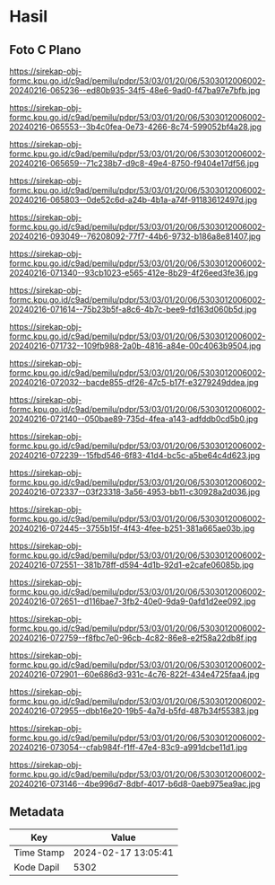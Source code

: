 # Hasil

## Foto C Plano

https://sirekap-obj-formc.kpu.go.id/c9ad/pemilu/pdpr/53/03/01/20/06/5303012006002-20240216-065236--ed80b935-34f5-48e6-9ad0-f47ba97e7bfb.jpg

https://sirekap-obj-formc.kpu.go.id/c9ad/pemilu/pdpr/53/03/01/20/06/5303012006002-20240216-065553--3b4c0fea-0e73-4266-8c74-599052bf4a28.jpg

https://sirekap-obj-formc.kpu.go.id/c9ad/pemilu/pdpr/53/03/01/20/06/5303012006002-20240216-065659--71c238b7-d9c8-49e4-8750-f9404e17df56.jpg

https://sirekap-obj-formc.kpu.go.id/c9ad/pemilu/pdpr/53/03/01/20/06/5303012006002-20240216-065803--0de52c6d-a24b-4b1a-a74f-91183612497d.jpg

https://sirekap-obj-formc.kpu.go.id/c9ad/pemilu/pdpr/53/03/01/20/06/5303012006002-20240216-093049--76208092-77f7-44b6-9732-b186a8e81407.jpg

https://sirekap-obj-formc.kpu.go.id/c9ad/pemilu/pdpr/53/03/01/20/06/5303012006002-20240216-071340--93cb1023-e565-412e-8b29-4f26eed3fe36.jpg

https://sirekap-obj-formc.kpu.go.id/c9ad/pemilu/pdpr/53/03/01/20/06/5303012006002-20240216-071614--75b23b5f-a8c6-4b7c-bee9-fd163d060b5d.jpg

https://sirekap-obj-formc.kpu.go.id/c9ad/pemilu/pdpr/53/03/01/20/06/5303012006002-20240216-071732--109fb988-2a0b-4816-a84e-00c4063b9504.jpg

https://sirekap-obj-formc.kpu.go.id/c9ad/pemilu/pdpr/53/03/01/20/06/5303012006002-20240216-072032--bacde855-df26-47c5-b17f-e3279249ddea.jpg

https://sirekap-obj-formc.kpu.go.id/c9ad/pemilu/pdpr/53/03/01/20/06/5303012006002-20240216-072140--050bae89-735d-4fea-a143-adfddb0cd5b0.jpg

https://sirekap-obj-formc.kpu.go.id/c9ad/pemilu/pdpr/53/03/01/20/06/5303012006002-20240216-072239--15fbd546-6f83-41d4-bc5c-a5be64c4d623.jpg

https://sirekap-obj-formc.kpu.go.id/c9ad/pemilu/pdpr/53/03/01/20/06/5303012006002-20240216-072337--03f23318-3a56-4953-bb11-c30928a2d036.jpg

https://sirekap-obj-formc.kpu.go.id/c9ad/pemilu/pdpr/53/03/01/20/06/5303012006002-20240216-072445--3755b15f-4f43-4fee-b251-381a665ae03b.jpg

https://sirekap-obj-formc.kpu.go.id/c9ad/pemilu/pdpr/53/03/01/20/06/5303012006002-20240216-072551--381b78ff-d594-4d1b-92d1-e2cafe06085b.jpg

https://sirekap-obj-formc.kpu.go.id/c9ad/pemilu/pdpr/53/03/01/20/06/5303012006002-20240216-072651--d116bae7-3fb2-40e0-9da9-0afd1d2ee092.jpg

https://sirekap-obj-formc.kpu.go.id/c9ad/pemilu/pdpr/53/03/01/20/06/5303012006002-20240216-072759--f8fbc7e0-96cb-4c82-86e8-e2f58a22db8f.jpg

https://sirekap-obj-formc.kpu.go.id/c9ad/pemilu/pdpr/53/03/01/20/06/5303012006002-20240216-072901--60e686d3-931c-4c76-822f-434e4725faa4.jpg

https://sirekap-obj-formc.kpu.go.id/c9ad/pemilu/pdpr/53/03/01/20/06/5303012006002-20240216-072955--dbb16e20-19b5-4a7d-b5fd-487b34f55383.jpg

https://sirekap-obj-formc.kpu.go.id/c9ad/pemilu/pdpr/53/03/01/20/06/5303012006002-20240216-073054--cfab984f-f1ff-47e4-83c9-a991dcbe11d1.jpg

https://sirekap-obj-formc.kpu.go.id/c9ad/pemilu/pdpr/53/03/01/20/06/5303012006002-20240216-073146--4be996d7-8dbf-4017-b6d8-0aeb975ea9ac.jpg


## Metadata

| Key        | Value               |
| ---------- | ------------------- |
| Time Stamp | 2024-02-17 13:05:41 |
| Kode Dapil | 5302                |



